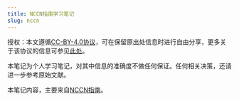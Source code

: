 ```yaml
---
title: NCCN指南学习笔记
slug: nccn
---
```


授权：本文遵循[CC-BY-4.0协议](LICENSE)，可在保留原出处信息时进行自由分享，更多关于该协议的信息可参见[此处](https://creativecommons.org/licenses/by/4.0/deed.zh)。

本笔记为个人学习笔记，对其中信息的准确度不做任何保证。任何相关决策，还请进一步参考原始文献。

本笔记内容，主要来自[NCCN指南](https://www.nccn.org/)。
